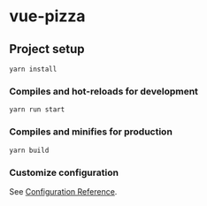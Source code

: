 # vue-pizza

## Project setup
```
yarn install
```

### Compiles and hot-reloads for development
```
yarn run start
```

### Compiles and minifies for production
```
yarn build
```

### Customize configuration
See [Configuration Reference](https://cli.vuejs.org/config/).
